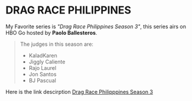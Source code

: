 # DRAG RACE PHILIPPINES 
My Favorite series is *"Drag Race Philippines Season 3"*, this series airs on HBO Go hosted by **Paolo Ballesteros**. 
> The judges in this season are:
> - KaladKaren
> - Jiggly Caliente
> - Rajo Laurel
> - Jon Santos
> - BJ Pascual

Here is the link descirption [Drag Race Philipppines Season 3](https://youtu.be/YlXIDQQey9U?si=ozv-BChdNI0VXWAF)
